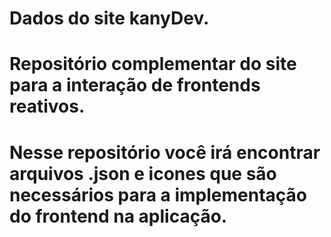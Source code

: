 # Dados do site kanyDev.
# Repositório complementar do site para a interação de frontends reativos.

# Nesse repositório você irá encontrar arquivos .json e icones que são necessários para a implementação do frontend na aplicação.